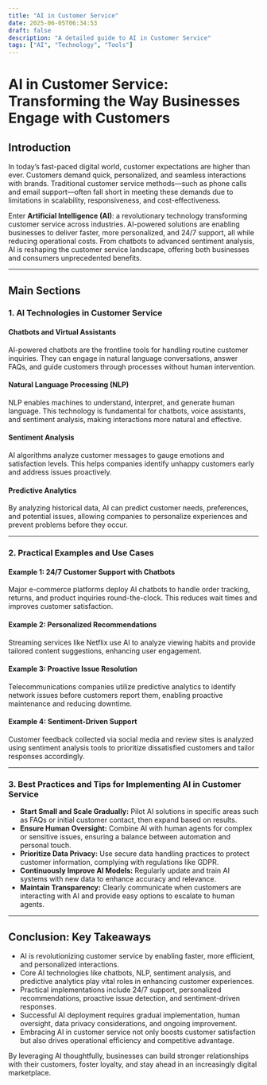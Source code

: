 ```yaml
---
title: "AI in Customer Service"
date: 2025-06-05T06:34:53
draft: false
description: "A detailed guide to AI in Customer Service"
tags: ["AI", "Technology", "Tools"]
---
```


# AI in Customer Service: Transforming the Way Businesses Engage with Customers

## Introduction

In today’s fast-paced digital world, customer expectations are higher than ever. Customers demand quick, personalized, and seamless interactions with brands. Traditional customer service methods—such as phone calls and email support—often fall short in meeting these demands due to limitations in scalability, responsiveness, and cost-effectiveness.

Enter **Artificial Intelligence (AI)**: a revolutionary technology transforming customer service across industries. AI-powered solutions are enabling businesses to deliver faster, more personalized, and 24/7 support, all while reducing operational costs. From chatbots to advanced sentiment analysis, AI is reshaping the customer service landscape, offering both businesses and consumers unprecedented benefits.

---

## Main Sections

### 1. AI Technologies in Customer Service

#### Chatbots and Virtual Assistants
AI-powered chatbots are the frontline tools for handling routine customer inquiries. They can engage in natural language conversations, answer FAQs, and guide customers through processes without human intervention.

#### Natural Language Processing (NLP)
NLP enables machines to understand, interpret, and generate human language. This technology is fundamental for chatbots, voice assistants, and sentiment analysis, making interactions more natural and effective.

#### Sentiment Analysis
AI algorithms analyze customer messages to gauge emotions and satisfaction levels. This helps companies identify unhappy customers early and address issues proactively.

#### Predictive Analytics
By analyzing historical data, AI can predict customer needs, preferences, and potential issues, allowing companies to personalize experiences and prevent problems before they occur.

---

### 2. Practical Examples and Use Cases

#### Example 1: 24/7 Customer Support with Chatbots
Major e-commerce platforms deploy AI chatbots to handle order tracking, returns, and product inquiries round-the-clock. This reduces wait times and improves customer satisfaction.

#### Example 2: Personalized Recommendations
Streaming services like Netflix use AI to analyze viewing habits and provide tailored content suggestions, enhancing user engagement.

#### Example 3: Proactive Issue Resolution
Telecommunications companies utilize predictive analytics to identify network issues before customers report them, enabling proactive maintenance and reducing downtime.

#### Example 4: Sentiment-Driven Support
Customer feedback collected via social media and review sites is analyzed using sentiment analysis tools to prioritize dissatisfied customers and tailor responses accordingly.

---

### 3. Best Practices and Tips for Implementing AI in Customer Service

- **Start Small and Scale Gradually:** Pilot AI solutions in specific areas such as FAQs or initial customer contact, then expand based on results.
- **Ensure Human Oversight:** Combine AI with human agents for complex or sensitive issues, ensuring a balance between automation and personal touch.
- **Prioritize Data Privacy:** Use secure data handling practices to protect customer information, complying with regulations like GDPR.
- **Continuously Improve AI Models:** Regularly update and train AI systems with new data to enhance accuracy and relevance.
- **Maintain Transparency:** Clearly communicate when customers are interacting with AI and provide easy options to escalate to human agents.

---

## Conclusion: Key Takeaways

- AI is revolutionizing customer service by enabling faster, more efficient, and personalized interactions.
- Core AI technologies like chatbots, NLP, sentiment analysis, and predictive analytics play vital roles in enhancing customer experiences.
- Practical implementations include 24/7 support, personalized recommendations, proactive issue detection, and sentiment-driven responses.
- Successful AI deployment requires gradual implementation, human oversight, data privacy considerations, and ongoing improvement.
- Embracing AI in customer service not only boosts customer satisfaction but also drives operational efficiency and competitive advantage.

By leveraging AI thoughtfully, businesses can build stronger relationships with their customers, foster loyalty, and stay ahead in an increasingly digital marketplace.